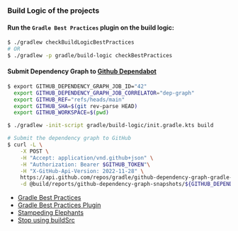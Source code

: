### Build Logic of the projects

#### Run the `Gradle Best Practices` plugin on the build logic:

```bash
$ ./gradlew checkBuildLogicBestPractices
# OR
$ ./gradlew -p gradle/build-logic checkBestPractices
```

#### Submit Dependency Graph to [Github Dependabot](https://github.com/gradle/github-dependency-graph-gradle-plugin)

```bash
$ export GITHUB_DEPENDENCY_GRAPH_JOB_ID="42"
  export GITHUB_DEPENDENCY_GRAPH_JOB_CORRELATOR="dep-graph"
  export GITHUB_REF="refs/heads/main"
  export GITHUB_SHA=$(git rev-parse HEAD)
  export GITHUB_WORKSPACE=$(pwd)

$ ./gradlew -init-script gradle/build-logic/init.gradle.kts build

# Submit the dependency graph to GitHub
$ curl -L \
    -X POST \
    -H "Accept: application/vnd.github+json" \
    -H "Authorization: Bearer $GITHUB_TOKEN"\
    -H "X-GitHub-Api-Version: 2022-11-28" \
    https://api.github.com/repos/gradle/github-dependency-graph-gradle-plugin/dependency-graph/snapshots \
    -d @build/reports/github-dependency-graph-snapshots/${GITHUB_DEPENDENCY_GRAPH_JOB_CORRELATOR}.json
```

* [Gradle Best Practices](https://github.com/liutikas/gradle-best-practices)
* [Gradle Best Practices Plugin](https://github.com/autonomousapps/gradle-best-practices-plugin)
* [Stampeding Elephants](https://developer.squareup.com/blog/stampeding-elephants/)
* [Stop using buildSrc](https://proandroiddev.com/stop-using-gradle-buildsrc-use-composite-builds-instead-3c38ac7a2ab3)
